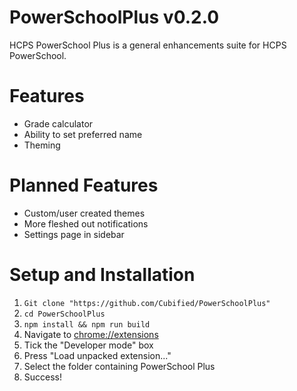 # PowerSchoolPlus v0.2.0
HCPS PowerSchool Plus is a general enhancements suite for HCPS PowerSchool.

# Features
* Grade calculator
* Ability to set preferred name
* Theming

# Planned Features
* Custom/user created themes
* More fleshed out notifications
* Settings page in sidebar

# Setup and Installation
1. `Git clone "https://github.com/Cubified/PowerSchoolPlus"`
2. `cd PowerSchoolPlus`
3. `npm install && npm run build`
5. Navigate to [chrome://extensions](chrome://extensions)
6. Tick the "Developer mode" box
7. Press "Load unpacked extension..."
8. Select the folder containing PowerSchool Plus
9. Success!
